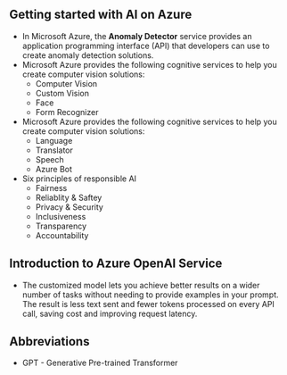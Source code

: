 ## Getting started with AI on Azure

- In Microsoft Azure, the **Anomaly Detector** service provides an application programming interface (API) that developers can use to create anomaly detection solutions.
- Microsoft Azure provides the following cognitive services to help you create computer vision solutions:
    - Computer Vision
    - Custom Vision
    - Face
    - Form Recognizer
- Microsoft Azure provides the following cognitive services to help you create computer vision solutions:
    - Language
    - Translator
    - Speech
    - Azure Bot
- Six principles of responsible AI
    - Fairness
    - Reliablity & Saftey
    - Privacy & Security
    - Inclusiveness
    - Transparency
    - Accountability

## Introduction to Azure OpenAI Service

- The customized model lets you achieve better results on a wider number of tasks without needing to provide examples in your prompt. The result is less text sent and fewer tokens processed on every API call, saving cost and improving request latency.

## Abbreviations

- GPT - Generative Pre-trained Transformer

